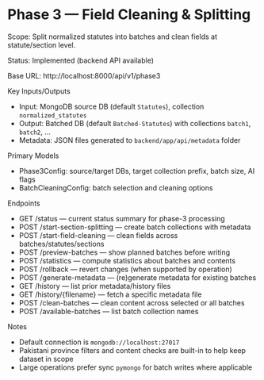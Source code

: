 # Phase 3 — Field Cleaning & Splitting

Scope: Split normalized statutes into batches and clean fields at statute/section level.

Status: Implemented (backend API available)

Base URL: http://localhost:8000/api/v1/phase3

Key Inputs/Outputs
- Input: MongoDB source DB (default `Statutes`), collection `normalized_statutes`
- Output: Batched DB (default `Batched-Statutes`) with collections `batch1`, `batch2`, ...
- Metadata: JSON files generated to `backend/app/api/metadata` folder

Primary Models
- Phase3Config: source/target DBs, target collection prefix, batch size, AI flags
- BatchCleaningConfig: batch selection and cleaning options

Endpoints
- GET /status — current status summary for phase-3 processing
- POST /start-section-splitting — create batch collections with metadata
- POST /start-field-cleaning — clean fields across batches/statutes/sections
- POST /preview-batches — show planned batches before writing
- POST /statistics — compute statistics about batches and contents
- POST /rollback — revert changes (when supported by operation)
- POST /generate-metadata — (re)generate metadata for existing batches
- GET /history — list prior metadata/history files
- GET /history/{filename} — fetch a specific metadata file
- POST /clean-batches — clean content across selected or all batches
- POST /available-batches — list batch collection names

Notes
- Default connection is `mongodb://localhost:27017`
- Pakistani province filters and content checks are built-in to help keep dataset in scope
- Large operations prefer sync `pymongo` for batch writes where applicable
